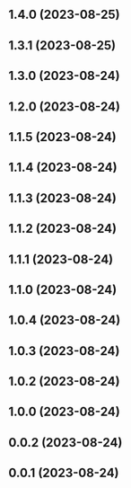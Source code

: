 ## 1.4.0 (2023-08-25)

## 1.3.1 (2023-08-25)

## 1.3.0 (2023-08-24)

## 1.2.0 (2023-08-24)

## 1.1.5 (2023-08-24)

## 1.1.4 (2023-08-24)

## 1.1.3 (2023-08-24)

## 1.1.2 (2023-08-24)

## 1.1.1 (2023-08-24)

## 1.1.0 (2023-08-24)

## 1.0.4 (2023-08-24)

## 1.0.3 (2023-08-24)

## 1.0.2 (2023-08-24)

## 1.0.0 (2023-08-24)

## 0.0.2 (2023-08-24)

## 0.0.1 (2023-08-24)
